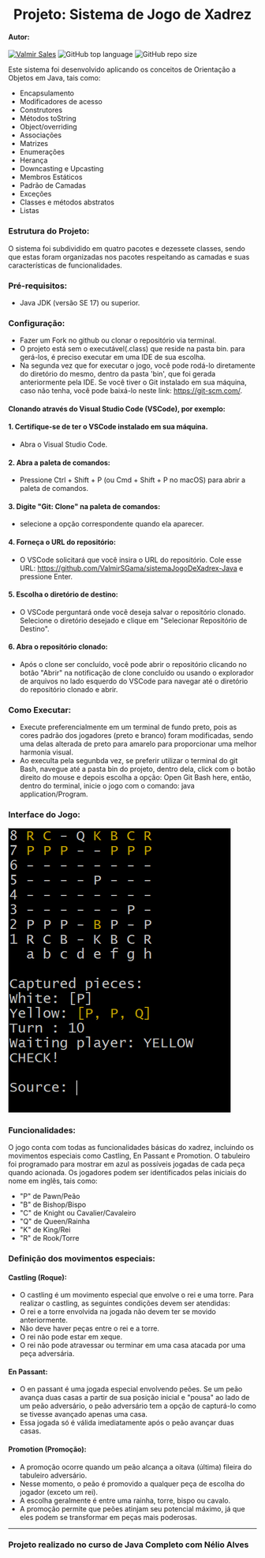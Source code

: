 <h1 align="center">Projeto: Sistema de Jogo de Xadrez</h1>

#### Autor:
[![Valmir Sales](https://img.shields.io/badge/Valmir%20Sales%20Gama-gray?style=flat-square&logo=github&logoColor=white&logoWidth=20&link=https://github.com/ValmirSGama)](https://github.com/ValmirSGama)
![GitHub top language](https://img.shields.io/github/languages/top/ValmirSGama/sistemaJogoDeXadrex-Java)
![GitHub repo size](https://img.shields.io/github/repo-size/ValmirSGama/sistemaJogoDeXadrex-Java)

Este sistema foi desenvolvido aplicando os conceitos de Orientação a Objetos em Java, tais como:

- Encapsulamento
- Modificadores de acesso
- Construtores
- Métodos toString
- Object/overriding
- Associações
- Matrizes
- Enumerações
- Herança
- Downcasting e Upcasting
- Membros Estáticos
- Padrão de Camadas
- Exceções
- Classes e métodos abstratos
- Listas

### Estrutura do Projeto:

O sistema foi subdividido em quatro pacotes e dezessete classes, sendo que estas foram organizadas nos pacotes respeitando as camadas e suas características de funcionalidades. 

### Pré-requisitos:
- Java JDK (versão SE 17) ou superior.

### Configuração:

- Fazer um Fork no github ou clonar o repositório via terminal.
- O projeto está sem o executável(.class) que reside na pasta bin. para gerá-los, é preciso executar em uma IDE de sua escolha.
- Na segunda vez que for executar o jogo, você pode rodá-lo diretamente do diretório do mesmo, dentro da pasta 'bin', que foi gerada anteriormente pela IDE. Se você tiver o Git instalado em sua máquina, caso não tenha, você pode baixá-lo neste link: https://git-scm.com/.

#### Clonando através do Visual Studio Code (VSCode), por exemplo:

#### 1. Certifique-se de ter o VSCode instalado em sua máquina.
- Abra o Visual Studio Code.
#### 2. Abra a paleta de comandos:
- Pressione Ctrl + Shift + P (ou Cmd + Shift + P no macOS) para abrir a paleta de comandos.
#### 3. Digite "Git: Clone" na paleta de comandos:
- selecione a opção correspondente quando ela aparecer.
#### 4. Forneça o URL do repositório:
- O VSCode solicitará que você insira o URL do repositório. Cole esse URL: https://github.com/ValmirSGama/sistemaJogoDeXadrex-Java e pressione Enter.
#### 5. Escolha o diretório de destino:
- O VSCode perguntará onde você deseja salvar o repositório clonado. Selecione o diretório desejado e clique em "Selecionar Repositório de Destino".
#### 6. Abra o repositório clonado:
- Após o clone ser concluído, você pode abrir o repositório clicando no botão "Abrir" na notificação de clone concluído ou usando o explorador de arquivos no lado esquerdo do VSCode para navegar até o diretório do repositório clonado e abrir.

### Como Executar:
- Execute preferencialmente em um terminal de fundo preto, pois as cores padrão dos jogadores (preto e branco) foram modificadas, sendo uma delas alterada de preto para amarelo para proporcionar uma melhor harmonia visual. 
- Ao execulta pela segunbda vez, se preferir utilizar o terminal do git Bash, navegue até a pasta bin do projeto, dentro dela, click com o botão direito do mouse e depois escolha a opção: Open Git Bash here, então, dentro do terminal, inicie o jogo com o comando: java application/Program.

### Interface do Jogo:
![Interface do Jogo](Chess-system-class-diagram/Interface%20do%20jogo.png)

### Funcionalidades:
O jogo conta com todas as funcionalidades básicas do xadrez, incluindo os movimentos especiais como Castling, En Passant e Promotion. O tabuleiro foi programado para mostrar em azul as possíveis jogadas de cada peça quando acionada. Os jogadores podem ser identificados pelas iniciais do nome em inglês, tais como:

- "P" de Pawn/Peão
- "B" de Bishop/Bispo
- "C" de Knight ou Cavalier/Cavaleiro
- "Q" de Queen/Rainha
- "K" de King/Rei
- "R" de Rook/Torre

### Definição dos movimentos especiais:

#### Castling (Roque):

- O castling é um movimento especial que envolve o rei e uma torre. Para realizar o castling, as seguintes condições devem ser atendidas:
- O rei e a torre envolvida na jogada não devem ter se movido anteriormente.
- Não deve haver peças entre o rei e a torre.
- O rei não pode estar em xeque.
- O rei não pode atravessar ou terminar em uma casa atacada por uma peça adversária.

#### En Passant:

- O en passant é uma jogada especial envolvendo peões. Se um peão avança duas casas a partir de sua posição inicial e "pousa" ao lado de um peão adversário, o peão adversário tem a opção de capturá-lo como se tivesse avançado apenas uma casa.
- Essa jogada só é válida imediatamente após o peão avançar duas casas.

#### Promotion (Promoção):

- A promoção ocorre quando um peão alcança a oitava (última) fileira do tabuleiro adversário.
- Nesse momento, o peão é promovido a qualquer peça de escolha do jogador (exceto um rei).
- A escolha geralmente é entre uma rainha, torre, bispo ou cavalo.
- A promoção permite que peões atinjam seu potencial máximo, já que eles podem se transformar em peças mais poderosas.

---

### Projeto realizado no curso de Java Completo com Nélio Alves